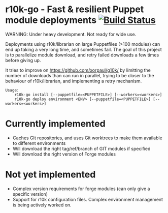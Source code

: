 # r10k-go - Fast &amp; resilient Puppet module deployments  [![Build Status](https://travis-ci.org/yannh/r10k-go.svg?branch=master)](https://travis-ci.org/yannh/r10k-go)

WARNING: Under heavy development. Not ready for wide use.

Deployments using r10k/librarian on large Puppetfiles (>100 modules) can end up taking a very long time, and sometimes fail. The goal of this project is to parallelize module download, and retry failed downloads a few times before giving up.

It tries to improve on https://github.com/xorpaul/g10k/ by limitting the number of downloads than can run in parallel, trying to be closer to the behaviour of r10k/librarian, and implementing a retry mechanism.

```
Usage:
    r10k-go install [--puppetfile=<PUPPETFILE>] [--workers=<workers>]
    r10k-go deploy environment <ENV> [--puppetfile=<PUPPETFILE>] [--workers=<workers>]
```

# Currently implemented

* Caches GIt repositories, and uses Git worktrees to make them available to different environments
* Will download the right tag/ref/branch of GIT modules if specified
* Will download the right version of Forge modules

# Not yet implemented

* Complex version requirements for forge modules (can only give a specific version)
* Support for r10k configuration files. Complex environment management is being actively worked on.
